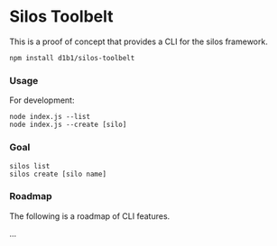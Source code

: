 Silos Toolbelt
==============
This is a proof of concept that provides a CLI for the silos framework. 

    npm install d1b1/silos-toolbelt

### Usage
For development:
  
    node index.js --list
    node index.js --create [silo]

### Goal

    silos list
    silos create [silo name]

### Roadmap
The following is a roadmap of CLI features.

...